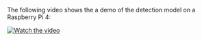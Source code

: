 The following video shows the a demo of the detection model on a Raspberry Pi 4:

[![Watch the video](https://img.youtube.com/vi/L-9xjOlWd4U/maxresdefault.jpg)](https://www.youtube.com/watch?v=L-9xjOlWd4U)
